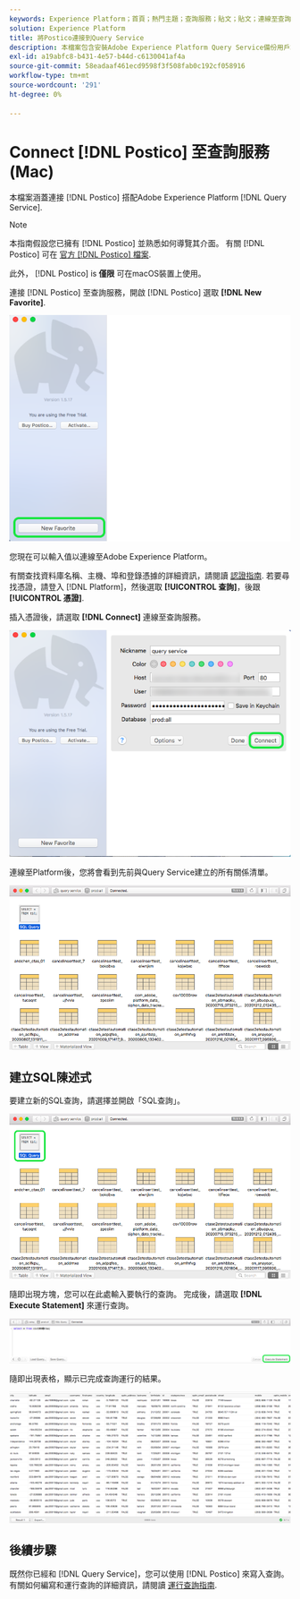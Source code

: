 ```yaml
---
keywords: Experience Platform；首頁；熱門主題；查詢服務；貼文；貼文；連線至查詢服務；
solution: Experience Platform
title: 將Postico連接到Query Service
description: 本檔案包含安裝Adobe Experience Platform Query Service備份用戶端Postico的連結。
exl-id: a19abfc8-b431-4e57-b44d-c6130041af4a
source-git-commit: 58eadaaf461ecd9598f3f508fab0c192cf058916
workflow-type: tm+mt
source-wordcount: '291'
ht-degree: 0%

---
```


# Connect [!DNL Postico] 至查詢服務(Mac)

本檔案涵蓋連接 [!DNL Postico] 搭配Adobe Experience Platform [!DNL Query Service].

>[!NOTE]
>
> 本指南假設您已擁有 [!DNL Postico] 並熟悉如何導覽其介面。 有關 [!DNL Postico] 可在 [官方 [!DNL Postico] 檔案](https://eggerapps.at/postico/docs).
> 
> 此外， [!DNL Postico] is **僅限** 可在macOS裝置上使用。

連接 [!DNL Postico] 至查詢服務，開啟 [!DNL Postico] 選取 **[!DNL New Favorite]**.

![此 [!DNL Postico] 醒目顯示「新收藏」的UI。](../images/clients/postico/open-postico.png)

您現在可以輸入值以連線至Adobe Experience Platform。

有關查找資料庫名稱、主機、埠和登錄憑據的詳細資訊，請閱讀 [認證指南](../ui/credentials.md). 若要尋找憑證，請登入 [!DNL Platform]，然後選取 **[!UICONTROL 查詢]**，後跟 **[!UICONTROL 憑證]**.

插入憑證後，請選取 **[!DNL Connect]** 連線至查詢服務。

![帶連接的「新建收藏夾」對話框突出顯示。](../images/clients/postico/authentication-details.png)

連線至Platform後，您將會看到先前與Query Service建立的所有關係清單。

![中的連線清單 [!DNL Postico] UI。](../images/clients/postico/show-queries.png)

## 建立SQL陳述式

要建立新的SQL查詢，請選擇並開啟「SQL查詢」。

![此 [!DNL Postico] 突出顯示了SQL查詢快捷方式的UI。](../images/clients/postico/create-query.png)

隨即出現方塊，您可以在此處輸入要執行的查詢。 完成後，請選取 **[!DNL Execute Statement]** 來運行查詢。

![突出顯示了帶有Execute語句的SQL編輯器。](../images/clients/postico/run-statement.png)

隨即出現表格，顯示已完成查詢運行的結果。

![範例查詢的結果表。](../images/clients/postico/query-results.png)

## 後續步驟

既然你已經和 [!DNL Query Service]，您可以使用 [!DNL Postico] 來寫入查詢。 有關如何編寫和運行查詢的詳細資訊，請閱讀 [運行查詢指南](../best-practices/writing-queries.md).
